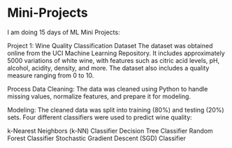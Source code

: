 # Mini-Projects
I am doing 15 days of ML Mini Projects:

Project 1: Wine Quality Classification
Dataset
The dataset was obtained online from the UCI Machine Learning Repository. It includes approximately 5000 variations of white wine, with features such as citric acid levels, pH, alcohol, acidity, density, and more. The dataset also includes a quality measure ranging from 0 to 10.

Process
Data Cleaning: The data was cleaned using Python to handle missing values, normalize features, and prepare it for modeling.

Modeling: The cleaned data was split into training (80%) and testing (20%) sets. Four different classifiers were used to predict wine quality:

k-Nearest Neighbors (k-NN) Classifier
Decision Tree Classifier
Random Forest Classifier
Stochastic Gradient Descent (SGD) Classifier
